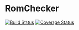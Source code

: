 # RomChecker
[![Build Status](https://travis-ci.org/jereksel/RomChecker.svg?branch=master)](https://travis-ci.org/jereksel/RomChecker)  [![Coverage Status](https://coveralls.io/repos/jereksel/RomChecker/badge.svg?branch=master&service=github)](https://coveralls.io/github/jereksel/RomChecker?branch=master)
